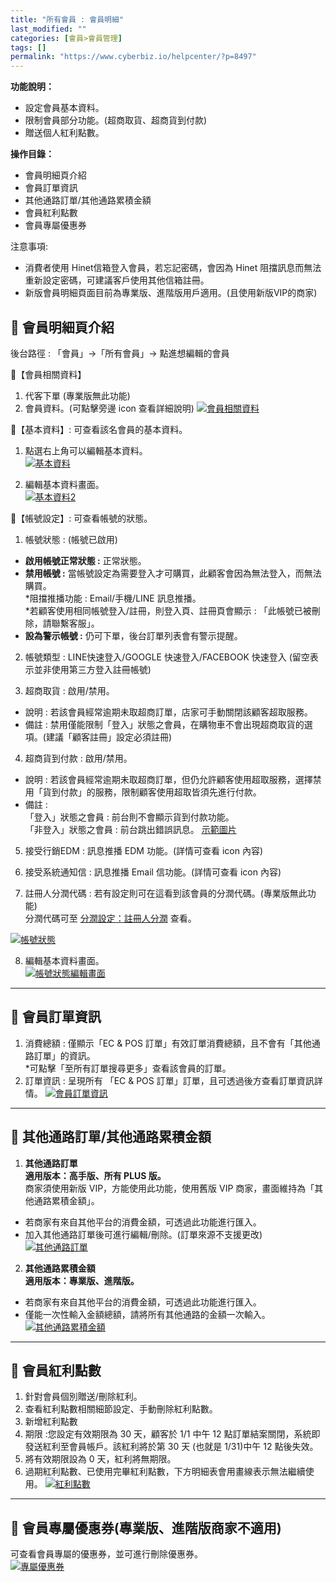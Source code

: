 ```yaml
---
title: "所有會員 : 會員明細"
last_modified: ""
categories: [會員>會員管理]
tags: []
permalink: "https://www.cyberbiz.io/helpcenter/?p=8497"
---
```


**功能說明：**  

* 設定會員基本資料。
* 限制會員部分功能。(超商取貨、超商貨到付款)
* 贈送個人紅利點數。

**操作目錄：**

* 會員明細頁介紹
* 會員訂單資訊
* 其他通路訂單/其他通路累積金額
* 會員紅利點數
* 會員專屬優惠券

注意事項:  

* 消費者使用 Hinet信箱登入會員，若忘記密碼，會因為 Hinet 阻擋訊息而無法重新設定密碼，可建議客戶使用其他信箱註冊。
* 新版會員明細頁面目前為專業版、進階版用戶適用。(且使用新版VIP的商家)

## 📌 會員明細頁介紹


後台路徑 :  「會員」→「所有會員」→ 點進想編輯的會員  



📍【會員相關資料】

1. 代客下單 (專業版無此功能)
2. 會員資料。(可點擊旁邊 icon 查看詳細說明)
[![會員相關資料](https://www.cyberbiz.io/helpcenter/wp-content/uploads/所有會員-會員明細01.png)](https://www.cyberbiz.io/helpcenter/wp-content/uploads/所有會員-會員明細01.png)  

📍【基本資料】: 可查看該名會員的基本資料。

1. 點選右上角可以編輯基本資料。  
[![基本資料](https://www.cyberbiz.io/helpcenter/wp-content/uploads/所有會員-會員明細02.png)](https://www.cyberbiz.io/helpcenter/wp-content/uploads/所有會員-會員明細02.png)



2. 編輯基本資料畫面。  
[![基本資料2](https://www.cyberbiz.io/helpcenter/wp-content/uploads/所有會員-會員明細03.png)](https://www.cyberbiz.io/helpcenter/wp-content/uploads/所有會員-會員明細03.png)



📍【帳號設定】: 可查看帳號的狀態。

1. 帳號狀態 : (帳號已啟用)   

* **啟用帳號正常狀態 :** 正常狀態。
* **禁用帳號 :** 當帳號設定為需要登入才可購買，此顧客會因為無法登入，而無法購買。  
*阻擋推播功能 : Email/手機/LINE 訊息推播。  
*若顧客使用相同帳號登入/註冊，則登入頁、註冊頁會顯示 : 「此帳號已被刪除，請聯繫客服」。 
* **設為警示帳號 :** 仍可下單，後台訂單列表會有警示提醒。


2. 帳號類型 : LINE快速登入/GOOGLE 快速登入/FACEBOOK 快速登入 (留空表示並非使用第三方登入註冊帳號) 


3. 超商取貨 : 啟用/禁用。 
* 說明 : 若該會員經常逾期未取超商訂單，店家可手動關閉該顧客超取服務。
* 備註 : 禁用僅能限制「登入」狀態之會員，在購物車不會出現超商取貨的選項。(建議「顧客註冊」設定必須註冊)


4. 超商貨到付款 : 啟用/禁用。 
* 說明 : 若該會員經常逾期未取超商訂單，但仍允許顧客使用超取服務，選擇禁用「貨到付款」的服務，限制顧客使用超取皆須先進行付款。 
* 備註 :   
「登入」狀態之會員 : 前台則不會顯示貨到付款功能。  
「非登入」狀態之會員 : 前台跳出錯誤訊息。 [示範圖片](https://www.cyberbiz.io/support/wp-content/uploads/會員帳戶資訊06.png)



5. 接受行銷EDM : 訊息推播 EDM 功能。(詳情可查看 icon 內容) 


6. 接受系統通知信 : 訊息推播 Email 信功能。(詳情可查看 icon 內容) 


7. 註冊人分潤代碼 : 若有設定則可在這看到該會員的分潤代碼。(專業版無此功能)  
分潤代碼可至 [分潤設定：註冊人分潤](https://www.cyberbiz.io/helpcenter/?p=1182) 查看。

[![帳號狀態](https://www.cyberbiz.io/helpcenter/wp-content/uploads/所有會員-會員明細04.png)](https://www.cyberbiz.io/helpcenter/wp-content/uploads/所有會員-會員明細04.png)  

8. 編輯基本資料畫面。  
[![帳號狀態編輯畫面](https://www.cyberbiz.io/helpcenter/wp-content/uploads/所有會員-會員明細05.png)](https://www.cyberbiz.io/helpcenter/wp-content/uploads/所有會員-會員明細05.png)

* * *

## 📌 會員訂單資訊



1. 消費總額 : 僅顯示「EC & POS 訂單」有效訂單消費總額，且不會有「其他通路訂單」的資訊。  
*可點擊「至所有訂單搜尋更多」查看該會員的訂單。
2. 訂單資訊 : 呈現所有 「EC & POS 訂單」訂單，且可透過後方查看訂單資訊詳情。 
[![會員訂單資訊](https://www.cyberbiz.io/helpcenter/wp-content/uploads/所有會員-會員明細06.png)](https://www.cyberbiz.io/helpcenter/wp-content/uploads/所有會員-會員明細06.png)

* * *

## 📌 其他通路訂單/其他通路累積金額



1. **其他通路訂單**  
**適用版本：高手版、所有 PLUS 版。**  
商家須使用新版 VIP，方能使用此功能，使用舊版 VIP 商家，畫面維持為「其他通路累積金額」。  


* 若商家有來自其他平台的消費金額，可透過此功能進行匯入。
* 加入其他通路訂單後可進行編輯/刪除。(訂單來源不支援更改)
[![其他通路訂單](https://www.cyberbiz.io/helpcenter/wp-content/uploads/所有會員-會員明細10.png)](https://www.cyberbiz.io/helpcenter/wp-content/uploads/所有會員-會員明細10.png)



2. **其他通路累積金額**  
**適用版本：專業版、進階版。**  


* 若商家有來自其他平台的消費金額，可透過此功能進行匯入。
* 僅能一次性輸入金額總額，請將所有其他通路的金額一次輸入。
[![其他通路累積金額](https://www.cyberbiz.io/helpcenter/wp-content/uploads/所有會員-會員明細12.png)](https://www.cyberbiz.io/helpcenter/wp-content/uploads/所有會員-會員明細12.png)

* * *

## 📌 會員紅利點數



1. 針對會員個別贈送/刪除紅利。 
2. 查看紅利點數相關細節設定、手動刪除紅利點數。
3. 新增紅利點數 
4. 期限 :您設定有效期限為 30 天，顧客於 1/1 中午 12 點訂單結案關閉，系統即發送紅利至會員帳戶。該紅利將於第 30 天 (也就是 1/31)中午 12 點後失效。 
5. 將有效期限設為 0 天，紅利將無期限。
6. 過期紅利點數、已使用完畢紅利點數，下方明細表會用畫線表示無法繼續使用。
[![紅利點數](https://www.cyberbiz.io/helpcenter/wp-content/uploads/所有會員-會員明細09.png)](https://www.cyberbiz.io/helpcenter/wp-content/uploads/所有會員-會員明細09.png)

* * *

## 📌 會員專屬優惠券(專業版、進階版商家不適用)


可查看會員專屬的優惠券，並可進行刪除優惠券。  
[![專屬優惠券](https://www.cyberbiz.io/helpcenter/wp-content/uploads/所有會員-會員明細14P.png)](https://www.cyberbiz.io/helpcenter/wp-content/uploads/所有會員-會員明細14P.png)

